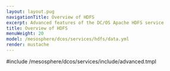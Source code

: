 ```yaml
---
layout: layout.pug
navigationTitle: Overview of HDFS
excerpt: Advanced features of the DC/OS Apache HDFS service
title: Overview of HDFS
menuWeight: 20
model: /mesosphere/dcos/services/hdfs/data.yml
render: mustache
---
```


#include /mesosphere/dcos/services/include/advanced.tmpl
